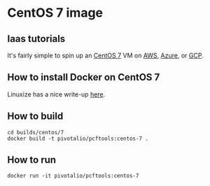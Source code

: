 # CentOS 7 image

## Iaas tutorials

It's fairly simple to spin up an [CentOS 7](https://wiki.centos.org/FrontPage) VM on [AWS](https://aws.amazon.com/marketplace/seller-profile?id=16cb8b03-256e-4dde-8f34-1b0f377efe89), [Azure](https://docs.microsoft.com/en-us/azure/virtual-machines/linux/create-upload-centos#centos-70), or [GCP](https://console.cloud.google.com/marketplace/details/centos-cloud/centos-7).

## How to install Docker on CentOS 7

Linuxize has a nice write-up [here](https://linuxize.com/post/how-to-install-and-use-docker-on-centos-7/).

## How to build

```
cd builds/centos/7
docker build -t pivotalio/pcftools:centos-7 .
```

## How to run

```
docker run -it pivotalio/pcftools:centos-7
```
